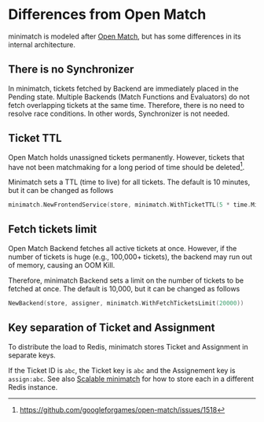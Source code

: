 # Differences from Open Match

minimatch is modeled after [Open Match](https://github.com/googleforgames/open-match),
but has some differences in its internal architecture.

## There is no Synchronizer

In minimatch, tickets fetched by Backend are immediately placed in the Pending state.
Multiple Backends (Match Functions and Evaluators) do not fetch overlapping tickets at the same time.
Therefore, there is no need to resolve race conditions.
In other words, Synchronizer is not needed.

## Ticket TTL

Open Match holds unassigned tickets permanently.
However, tickets that have not been matchmaking for a long period of time should be deleted[^1].

Minimatch sets a TTL (time to live) for all tickets.
The default is 10 minutes, but it can be changed as follows

```go
minimatch.NewFrontendService(store, minimatch.WithTicketTTL(5 * time.Minute))
```

[^1]: https://github.com/googleforgames/open-match/issues/1518

## Fetch tickets limit

Open Match Backend fetches all active tickets at once.
However, if the number of tickets is huge (e.g., 100,000+ tickets),
the backend may run out of memory, causing an OOM Kill.

Therefore, minimatch Backend sets a limit on the number of tickets to be fetched at once. The default is 10,000, but it can be changed as follows

```go
NewBackend(store, assigner, minimatch.WithFetchTicketsLimit(20000))
```

## Key separation of Ticket and Assignment

To distribute the load to Redis,
minimatch stores Ticket and Assignment in separate keys.

If the Ticket ID is `abc`, the Ticket key is `abc` and the Assignement key is `assign:abc`.
See also [Scalable minimatch](./scalable.md) for how to store each in a different Redis instance.
